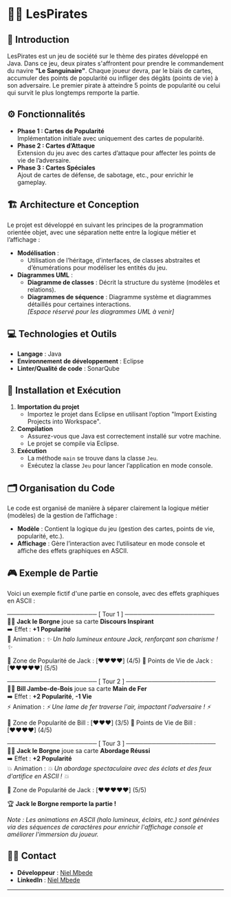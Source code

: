# 🏴‍☠️ LesPirates

## 📜 Introduction

LesPirates est un jeu de société sur le thème des pirates développé en Java. Dans ce jeu, deux pirates s'affrontent pour prendre le commandement du navire **"Le Sanguinaire"**. Chaque joueur devra, par le biais de cartes, accumuler des points de popularité ou infliger des dégâts (points de vie) à son adversaire. Le premier pirate à atteindre 5 points de popularité ou celui qui survit le plus longtemps remporte la partie.

## ⚙️ Fonctionnalités

- **Phase 1 : Cartes de Popularité**  
  Implémentation initiale avec uniquement des cartes de popularité.
- **Phase 2 : Cartes d’Attaque**  
  Extension du jeu avec des cartes d’attaque pour affecter les points de vie de l’adversaire.
- **Phase 3 : Cartes Spéciales**  
  Ajout de cartes de défense, de sabotage, etc., pour enrichir le gameplay.

## 🏗️ Architecture et Conception

Le projet est développé en suivant les principes de la programmation orientée objet, avec une séparation nette entre la logique métier et l’affichage :

- **Modélisation** :  
  - Utilisation de l’héritage, d’interfaces, de classes abstraites et d’énumérations pour modéliser les entités du jeu.
- **Diagrammes UML** :  
  - **Diagramme de classes** : Décrit la structure du système (modèles et relations).  
  - **Diagrammes de séquence** : Diagramme système et diagrammes détaillés pour certaines interactions.  
  *[Espace réservé pour les diagrammes UML à venir]*

## 💻 Technologies et Outils

- **Langage** : Java
- **Environnement de développement** : Eclipse
- **Linter/Qualité de code** : SonarQube

## 🚀 Installation et Exécution

1. **Importation du projet**  
   - Importez le projet dans Eclipse en utilisant l’option "Import Existing Projects into Workspace".
2. **Compilation**  
   - Assurez-vous que Java est correctement installé sur votre machine.
   - Le projet se compile via Eclipse.
3. **Exécution**  
   - La méthode `main` se trouve dans la classe `Jeu`.
   - Exécutez la classe `Jeu` pour lancer l’application en mode console.

## 🗂️ Organisation du Code

Le code est organisé de manière à séparer clairement la logique métier (modèles) de la gestion de l’affichage :
- **Modèle** : Contient la logique du jeu (gestion des cartes, points de vie, popularité, etc.).
- **Affichage** : Gère l’interaction avec l’utilisateur en mode console et affiche des effets graphiques en ASCII.

## 🎮 Exemple de Partie

Voici un exemple fictif d'une partie en console, avec des effets graphiques en ASCII :

───────────────────── [ Tour 1 ] ─────────────────────
🏴‍☠️ **Jack le Borgne** joue sa carte **Discours Inspirant**  
➡️ Effet : **+1 Popularité**  
💫 Animation : *✨ Un halo lumineux entoure Jack, renforçant son charisme ! ✨*

🔹 Zone de Popularité de Jack : [❤️❤️❤️❤️] (4/5)
🔹 Points de Vie de Jack : [♥♥♥♥♥] (5/5)

───────────────────── [ Tour 2 ] ─────────────────────
🏴‍☠️ **Bill Jambe-de-Bois** joue sa carte **Main de Fer**  
➡️ Effet : **+2 Popularité**, **-1 Vie**  
⚡ Animation : *⚡ Une lame de fer traverse l'air, impactant l'adversaire ! ⚡*

🔹 Zone de Popularité de Bill : [❤️❤️❤️] (3/5)
🔹 Points de Vie de Bill : [♥♥♥♥] (4/5)

───────────────────── [ Tour 3 ] ─────────────────────
🏴‍☠️ **Jack le Borgne** joue sa carte **Abordage Réussi**  
➡️ Effet : **+2 Popularité**  
💥 Animation : *💥 Un abordage spectaculaire avec des éclats et des feux d'artifice en ASCII ! 💥*

🔹 Zone de Popularité de Jack : [❤️❤️❤️❤️❤️] (5/5)

🏆 **Jack le Borgne remporte la partie !**


*Note : Les animations en ASCII (halo lumineux, éclairs, etc.) sont générées via des séquences de caractères pour enrichir l'affichage console et améliorer l'immersion du joueur.*

## 👨‍💻 Contact

- **Développeur** : [Niel Mbede](https://github.com/mbedeniel/)
- **LinkedIn** : [Niel Mbede](https://www.linkedin.com/in/niel-mbede/)

---

